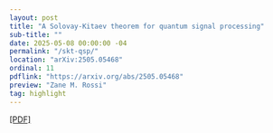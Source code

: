 ```yaml
---
layout: post
title: "A Solovay-Kitaev theorem for quantum signal processing"
sub-title: ""
date: 2025-05-08 00:00:00 -04
permalink: "/skt-qsp/"
location: "arXiv:2505.05468"
ordinal: 11
pdflink: "https://arxiv.org/abs/2505.05468"
preview: "Zane M. Rossi"
tag: highlight
---
```

[\[PDF\]](https://arxiv.org/pdf/2505.05468)
